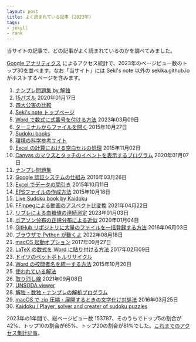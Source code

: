 ```yaml
---
layout: post
title: よく読まれている記事 (2023年)
tags:
- jekyll
- rank
---
```

当サイトの記事で、どの記事がよく読まれているのかを調べてみました。

[Google アナリティクス](https://www.google.com/intl/ja_jp/analytics/) によるアクセス統計で、2023年のページビュー数のトップ30を並べます。なお「当サイト」には Seki's note 以外の sekika.github.io がホストするページを含みます。

1. [ナンプレ問題集 by 解独](https://sekika.github.io/kaidoku/ja/sudoku)
2. [15パズル](/2020/01/17/15Puzzle/) 2020年01月17日
3. [四大公害の比較](https://sekika.github.io/toyo/kankyo/pollution/4big.html)
4. [Seki's note トップページ](https://sekika.github.io/)
5. [Word で数式に式番号を付ける方法](/2023/03/09/WordEquation/) 2023年03月09日
6. [ターミナルからファイルを開く](/2015/10/27/open-command/) 2015年10月27日
7. [Sudoku books](https://sekika.github.io/kaidoku/book)
8. [環境の科学参考サイト](https://sekika.github.io/toyo/kankyo/suzuki.html)
9. [Excel の計算における空白セルの処理](/2015/11/02/blank-cell/) 2015年11月02日
10. [Canvas のマウスとタッチのイベントを表示するプログラム](/2020/01/07/CanvasEvent/) 2020年01月07日
11. [ナンプレ問題集](https://sekika.github.io/kaidoku/ja/book)
12. [Google 認証システムの仕組み](/2016/03/26/GoogleAuthenticator/) 2016年03月26日
13. [Excel でデータの間引き](/2015/10/11/excel-mabiki/) 2015年10月11日
14. [EPSファイルの作成方法](/2015/10/18/eps-fig/) 2015年10月18日
15. [Live Sudoku book by Kaidoku](https://sekika.github.io/kaidoku/sudoku)
16. [FFmpegによる動画のアスペクト比変換](/2021/04/22/aspect/) 2021年04月22日
17. [リブレによる血糖値の連続測定](/2023/01/03/Libre/) 2023年01月03日
18. [ポアソン分布の正規分布による近似](/2020/01/04/Poisson/) 2020年01月04日
19. [GitHub リポジトリに大量のファイルを一括登録する方法](/2016/06/03/github-many-files/) 2016年06月03日
20. [ブラウザで Python が動くよ](/2022/08/18/Pyodide/) 2022年08月18日
21. [macOS 起動オプション](/2017/09/27/bootMac/) 2017年09月27日
22. [LaTeX の数式を Word に貼り付ける方法](/2017/02/09/Equation/) 2017年02月09日
23. [ドイツのペットボトルリサイクル](https://sekika.github.io/toyo/photo/germany/pfand/index.html)
24. [Word の校閲者名を統一する方法](/2015/10/20/word-author/) 2015年10月20日
25. [使われている解法](https://sekika.github.io/kaidoku/ja/logic)
26. [取り消し線](/2021/09/08/StrikeThrough/) 2021年09月08日
27. [UNSODA viewer](https://sekika.github.io/unsoda/)
28. [解独 - 数独・ナンプレの解析プログラム](https://sekika.github.io/kaidoku/ja/)
29. [macOS で zip 圧縮・展開するときの文字化け対処法](/2016/03/25/MacZip/) 2016年03月25日
30. [Kaidoku / Player, solver and creater of sudoku puzzles](https://sekika.github.io/kaidoku/)

2023年の1年間で、総ページビュー数 153787、そのうちでトップ5の割合が42%、トップ10の割合が65%、トップ20の割合が81%でした。[これまでのアクセス集計記事](/tags/rank/)。
